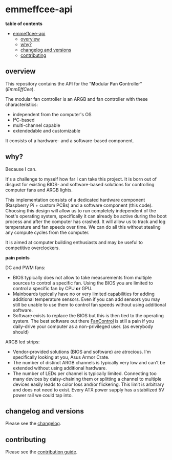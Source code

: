 # emmeffcee-api

__table of contents__

- [emmeffcee-api](#emmeffcee-api)
  - [overview](#overview)
  - [why?](#why)
  - [changelog and versions](#changelog-and-versions)
  - [contributing](#contributing)

## overview

This repository contains the API for the "**M**odular **F**an **C**ontroller" (_EmmEffCee_).

The modular fan controller is an ARGB and fan controller with these characteristics:
- independent from the computer's OS
- I²C-based
- multi-channel capable
- extendedable and customizable

It consists of a hardware- and a software-based component.

## why?

Because I can.

It's a challenge to myself how far I can take this project. It is born out of disgust for existing BIOS- and software-based solutions for controlling computer fans and ARGB lights. 

This implementation consists of a dedicated hardware component (Raspberry Pi + custom PCBs) and a software component (this code). Choosing this design will allow us to run completely independent of the host's operating system, specifically it can already be active during the boot process and after the computer has crashed. It will allow us to track and log temperature and fan speeds over time. We can do all this without stealing any compute cycles from the computer.

It is aimed at computer building enthusiasts and may be useful to competitive overclockers.

__pain points__

DC and PWM fans:

- BIOS typically does not allow to take measurements from multiple sources to control a specific fan. Using the BIOS you are limited to control a specific fan by CPU __or__ GPU.
- Mainboards typically have no or very limited capabilities for adding additional temperature sensors. Even if you can add sensors you may still be unable to use them to control fan speeds without using additional software.
- Software exists to replace the BIOS but this is then tied to the operating system. The best software out there [FanControl](https://github.com/Rem0o/FanControl.Releases) is still a pain if you daily-drive your computer as a non-privileged user. (as everybody should)

ARGB led strips:

- Vendor-provided solutions (BIOS and software) are atrocious. I'm specifically looking at you, Asus Armor Crate.
- The number of distinct ARGB channels is typically very low and can't be extended without using additional hardware.
- The number of LEDs per channel is typically limited. Connecting too many devices by daisy-chaining them or splitting a channel to multiple devices easily leads to color loss and/or flickering. This limit is arbitrary and does not need to exist. Every ATX power supply has a stabilized 5V power rail we could tap into.

## changelog and versions

Please see the [changelog](CHANGELOG.md).

## contributing

Please see the [contribution guide](docs/CONTRIBUTING.md).
